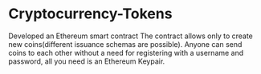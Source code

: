 # Cryptocurrency-Tokens
Developed an Ethereum smart contract The contract allows only to create new coins(different issuance schemas are possible). Anyone can send coins to each other without a need for registering with a username and password, all you need is an Ethereum Keypair.
